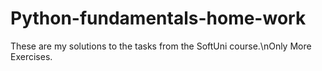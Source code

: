 # Python-fundamentals-home-work
Тhese are my solutions to the tasks from the SoftUni course.\nOnly More Exercises.
